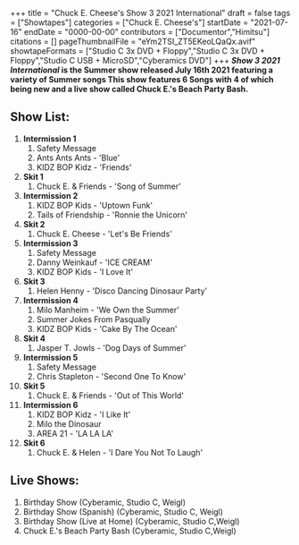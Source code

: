 +++
title = "Chuck E. Cheese's Show 3 2021 International"
draft = false
tags = ["Showtapes"]
categories = ["Chuck E. Cheese's"]
startDate = "2021-07-16"
endDate = "0000-00-00"
contributors = ["Documentor","Himitsu"]
citations = []
pageThumbnailFile = "eYm2TSI_ZT5EKeoLQaQx.avif"
showtapeFormats = ["Studio C 3x DVD + Floppy","Studio C 3x DVD + Floppy","Studio C USB + MicroSD","Cyberamics DVD"]
+++
***Show 3 2021 International* is the Summer show released July 16th 2021 featuring a variety of Summer songs
This show features 6 Songs with 4 of which being new and a live show called Chuck E.'s Beach Party Bash.**

## Show List:

1.  **Intermission 1**
    1.  Safety Message
    2.  Ants Ants Ants - 'Blue'
    3.  KIDZ BOP Kidz - 'Friends'
2.  **Skit 1**
    1.  Chuck E. & Friends - 'Song of Summer'
3.  **Intermission 2**
    1.  KIDZ BOP Kids - 'Uptown Funk'
    2.  Tails of Friendship - 'Ronnie the Unicorn'
4.  **Skit 2**
    1.  Chuck E. Cheese - 'Let's Be Friends'
5.  **Intermission 3**
    1.  Safety Message
    2.  Danny Weinkauf - 'ICE CREAM'
    3.  KIDZ BOP Kids - 'I Love It'
6.  **Skit 3**
    1.  Helen Henny - 'Disco Dancing Dinosaur Party'
7.  **Intermission 4**
    1.  Milo Manheim - 'We Own the Summer'
    2.  Summer Jokes From Pasqually
    3.  KIDZ BOP Kids - 'Cake By The Ocean'
8.  **Skit 4**
    1.  Jasper T. Jowls - 'Dog Days of Summer'
9.  **Intermission 5**
    1.  Safety Message
    2.  Chris Stapleton - 'Second One To Know'
10. **Skit 5**
    1.  Chuck E. & Friends - 'Out of This World'
11. **Intermission 6**
    1.  KIDZ BOP Kidz - 'I Like It'
    2.  Milo the Dinosaur
    3.  AREA 21 - 'LA LA LA'
12. **Skit 6**
    1.  Chuck E. & Helen - 'I Dare You Not To Laugh'

## Live Shows:

1.  Birthday Show (Cyberamic, Studio C, Weigl)
2.  Birthday Show (Spanish) (Cyberamic, Studio C, Weigl)
3.  Birthday Show (Live at Home) (Cyberamic, Studio C,Weigl)
4.  Chuck E.'s Beach Party Bash (Cyberamic, Studio C,Weigl)
